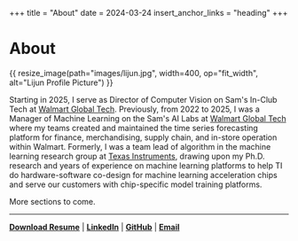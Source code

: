 +++
title = "About"
date = 2024-03-24
insert_anchor_links = "heading"
+++

<!--Design inspired by "https://www.aarronwalter.com/"-->

# About

{{ resize_image(path="images/lijun.jpg", width=400, op="fit_width", alt="Lijun Profile Picture") }}

Starting in 2025, I serve as Director of Computer Vision on Sam's In-Club Tech at [Walmart Global Tech](https://tech.walmart.com/content/walmart-global-tech/en_us.html).
Previously, from 2022 to 2025, I was a Manager of Machine Learning
on the Sam's AI Labs at [Walmart Global Tech](https://tech.walmart.com/content/walmart-global-tech/en_us.html) where my teams created and maintained the time series forecasting platform for
finance, merchandising, supply chain, and in-store operation within Walmart. 
Formerly, I was a team lead of algorithm in the machine learning research group
at [Texas Instruments](https://www.ti.com/), drawing upon my Ph.D. research and
years of experience on machine learning platforms to help TI do
hardware-software co-design for machine learning acceleration chips and serve 
our customers with chip-specific model training platforms.

More sections to come.

---

**[Download Resume](https://github.com/lijunzh/resume/releases/latest/download/resume.pdf)** | **[LinkedIn](https://www.linkedin.com/in/lijunzh/)** | **[GitHub](https://github.com/lijunzh/)** | **[Email](mailto:gatechzhu@gmail.com)**

